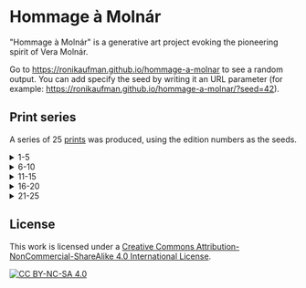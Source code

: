 # Hommage à Molnár

"Hommage à Molnár" is a generative art project evoking the pioneering spirit of Vera Molnár.

Go to https://ronikaufman.github.io/hommage-a-molnar to see a random output. You can add specify the seed by writing it an URL parameter (for example: https://ronikaufman.github.io/hommage-a-molnar/?seed=42).

## Print series

A series of 25 [prints](./prints) was produced, using the edition numbers as the seeds.

<details>
<summary>1-5</summary>
<img src="./prints/hommage-a-molnar-01.png" width="310"/>
<img src="./prints/hommage-a-molnar-02.png" width="310"/>
<img src="./prints/hommage-a-molnar-03.png" width="310"/>
<img src="./prints/hommage-a-molnar-04.png" width="310"/>
<img src="./prints/hommage-a-molnar-05.png" width="310"/>
</details>

<details>
<summary>6-10</summary>
<img src="./prints/hommage-a-molnar-06.png" width="310"/>
<img src="./prints/hommage-a-molnar-07.png" width="310"/>
<img src="./prints/hommage-a-molnar-08.png" width="310"/>
<img src="./prints/hommage-a-molnar-09.png" width="310"/>
<img src="./prints/hommage-a-molnar-10.png" width="310"/>
</details>

<details>
<summary>11-15</summary>
<img src="./prints/hommage-a-molnar-11.png" width="310"/>
<img src="./prints/hommage-a-molnar-12.png" width="310"/>
<img src="./prints/hommage-a-molnar-13.png" width="310"/>
<img src="./prints/hommage-a-molnar-14.png" width="310"/>
<img src="./prints/hommage-a-molnar-15.png" width="310"/>
</details>

<details>
<summary>16-20</summary>
<img src="./prints/hommage-a-molnar-16.png" width="310"/>
<img src="./prints/hommage-a-molnar-17.png" width="310"/>
<img src="./prints/hommage-a-molnar-18.png" width="310"/>
<img src="./prints/hommage-a-molnar-19.png" width="310"/>
<img src="./prints/hommage-a-molnar-20.png" width="310"/>
</details>

<details>
<summary>21-25</summary>
<img src="./prints/hommage-a-molnar-21.png" width="310"/>
<img src="./prints/hommage-a-molnar-22.png" width="310"/>
<img src="./prints/hommage-a-molnar-23.png" width="310"/>
<img src="./prints/hommage-a-molnar-24.png" width="310"/>
<img src="./prints/hommage-a-molnar-25.png" width="310"/>
</details>

## License

This work is licensed under a
[Creative Commons Attribution-NonCommercial-ShareAlike 4.0 International License][cc-by-nc-sa].

[![CC BY-NC-SA 4.0][cc-by-nc-sa-image]][cc-by-nc-sa]

[cc-by-nc-sa]: http://creativecommons.org/licenses/by-nc-sa/4.0/
[cc-by-nc-sa-image]: https://licensebuttons.net/l/by-nc-sa/4.0/88x31.png
